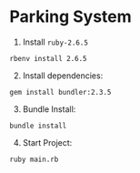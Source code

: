 # Parking System

1. Install `ruby-2.6.5`
```
rbenv install 2.6.5
```

2. Install dependencies:
```
gem install bundler:2.3.5
```

3. Bundle Install:
```
bundle install
```

4. Start Project:
```
ruby main.rb
```
